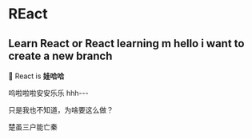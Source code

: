 # REact
Learn React or React learning m
hello i want to  create a new branch
---

React is **娃哈哈**

呜啦啦啦安安乐乐
hhh---

只是我也不知道，为啥要这么做？

楚虽三户能亡秦
